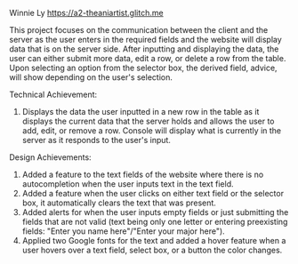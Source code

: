 Winnie Ly https://a2-theaniartist.glitch.me  

This project focuses on the communication between the client and the server as the user enters in the required fields and the website will display data that is on the server side. After inputting and displaying the data, the user can either submit more data, edit a row, or delete a row from the table. Upon selecting an option from the selector box, the derived field, advice, will show depending on the user's selection.

Technical Achievement:

1. Displays the data the user inputted in a new row in the table as it displays the current data that the server holds and allows the user to add, edit, or remove a row. Console will display what is currently in the server as it responds to the user's input.

Design Achievements:

1. Added a feature to the text fields of the website where there is no autocompletion when the user inputs text in the text field.
2. Added a feature when the user clicks on either text field or the selector box, it automatically clears the text that was present.
3. Added alerts for when the user inputs empty fields or just submitting the fields that are not valid (text being only one letter or entering preexisting fields: "Enter you name here"/"Enter your major here").
4. Applied two Google fonts for the text and added a hover feature when a user hovers over a text field, select box, or a button the color changes. 